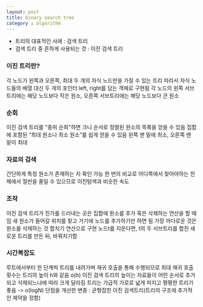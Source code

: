 ```yaml
---
layout: post
title: binary search tree
category : algorithm
---
```

- 트리의 대표적인 사례 : 검색 트리
- 검색 트리 중 흔하게 사용되는 것 : 이진 검색 트리

### 이진 트리란?
각 노드가 왼쪽과 오른쪽, 최대 두 개의 자식 노드만을 가질 수 있는 트리
따라서 자식 노드들의 배열 대신 두 개의 포인터 left, right를 담는 객체로 구현됨
각 노드의 왼쪽 서브 트리에는 해당 노드보다 작은 원소, 오른쪽 서브트리에는 해당 노드보다 큰 원소

### 순회
이진 검색 트리를 "중위 순회"하면 크니 순서로 정렬된 원소의 목록을 얻을 수 있음
집합에 포함된 “최대 원소나 최소 원소”를 쉽게 얻을 수 있음
왼쪽 맨 밑에 최소, 오른쪽 맨 밑이 최대

### 자료의 검색
간단하게 특정 원소가 존재하는 지 확인 가능
한 번의 비교로 어디쪽에서 찾아야하는 전체에서 절반을 줄일 수 있으므로 이진탐색과 비슷한 속도

### 조작
이진 검색 트리가 진가를 드러내는 곳은 집합에 원소를 추가 혹은 삭제하는 연산을 할 때임
새 원소가 들어갈 위치를 찾고 거기에 노드를 추가하기만 하면 됨
가장 까다로운 것은 원소를 삭제하는 것
합치기 연산으로 구현
노드t를 지운다면, t의 두 서브트리를 합친 새로운 트리를 만든 뒤, 바꿔치기함

### 시간복잡도
루트에서부터 한 단계씩 트리를 내려가며 재귀 호출을 통해 수행되므로 최대 재귀 호출횟수는 트리의 높이 h와 같음
o(h)
이진 검색 트리의 높이는 자료들이 어떤 순서로 추가되고 삭제되느냐에 따라 크게 달라짐
트리는 가급적 가로로 넓게 퍼지고 평평한 트리가 좋음 -> o(logN)
단점을 개선한 변종 : 균형잡힌 이진 검색트리(트리의 구조에 추가적인 제약을 정함)